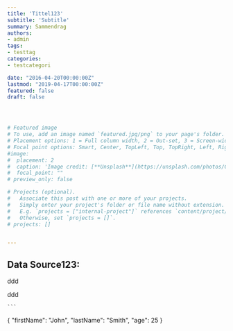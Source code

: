```yaml
---
title: 'Tittel123'
subtitle: 'Subtitle'
summary: Sammendrag
authors:
- admin
tags:
- testtag
categories:
- testcategori

date: "2016-04-20T00:00:00Z"
lastmod: "2019-04-17T00:00:00Z"
featured: false
draft: false




# Featured image
# To use, add an image named `featured.jpg/png` to your page's folder.
# Placement options: 1 = Full column width, 2 = Out-set, 3 = Screen-width
# Focal point options: Smart, Center, TopLeft, Top, TopRight, Left, Right, BottomLeft, Bottom, BottomRight
#image:
#  placement: 2
#  caption: 'Image credit: [**Unsplash**](https://unsplash.com/photos/CpkOjOcXdUY)'
#  focal_point: ""
# preview_only: false

# Projects (optional).
#   Associate this post with one or more of your projects.
#   Simply enter your project's folder or file name without extension.
#   E.g. `projects = ["internal-project"]` references `content/project/deep-learning/index.md`.
#   Otherwise, set `projects = []`.
# projects: []


---
```


## Data Source123:

<style type="text/css">
  .gist {width:700px !important;}
  .gist-file
  .gist-data {max-height: 11700px;max-width: 11200px;}
</style>

<script src="https://gist.github.com/glennhelgesen/d6ac34b2c55648eb636488ce92173dbc.js"></script>

ddd

<script src="https://gist.github.com/glennhelgesen/d6ac34b2c55648eb636488ce92173dbc.js"></script>

ddd







<style type="text/css">
  .gist {width:700px !important;}
  .gist-file
  .gist-data {max-height: 11700px;max-width: 11200px;}
</style>

<script src="https://gist.github.com/glennhelgesen/d6ac34b2c55648eb636488ce92173dbc.js"></script>

	```
{
  "firstName": "John",
  "lastName": "Smith",
  "age": 25
}
```